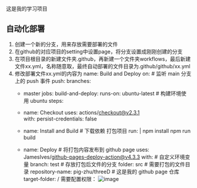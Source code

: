 这是我的学习项目


## 自动化部署
1. 创建一个新的分支，用来存放需要部署的文件
2. 在github的对应项目的setting中设置page，将分支设置成刚刚创建的分支
3. 在项目根目录的新建文件夹.github，再新建一个文件夹workflows，最后新建文件xx.yml，名称随意取，最终自动部署的文件目录为.github/github/xx.yml
4. 修改部署文件xx.yml的内容为
name: Build and Deploy
on: # 监听 main 分支上的 push 事件
  push:
    branches:
      - master
jobs:
  build-and-deploy:
    runs-on: ubuntu-latest # 构建环境使用 ubuntu
    steps:
      - name: Checkout
        uses: actions/checkout@v2.3.1  
        with:
          persist-credentials: false

      - name: Install and Build # 下载依赖 打包项目
        run: |
          npm install
          npm run build

      - name: Deploy # 将打包内容发布到 github page
        uses: JamesIves/github-pages-deploy-action@v4.3.3
        with:  # 自定义环境变量
          branch: test # 存放打包后文件的分支
          folder: src  # 需要打包的文件目录
          repository-name: pig-zhu/threeD # 这是我的 github page 仓库
          target-folder: /
 需要配置权限：
      ![image](https://github.com/pig-zhu/threeD/assets/46115048/3801d8ff-1c8c-4158-bd59-2fc7ced0c2c7)

